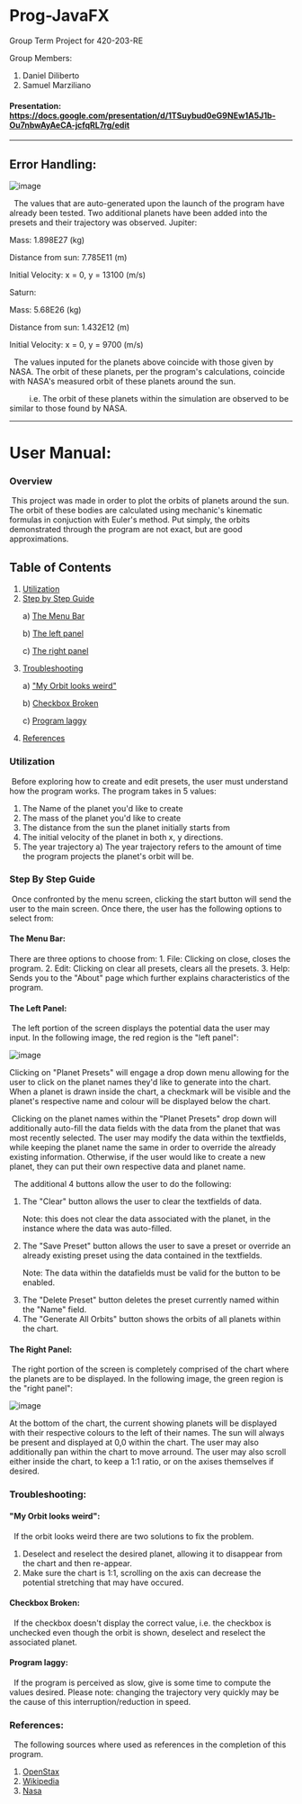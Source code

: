 # Prog-JavaFX
Group Term Project for 420-203-RE

Group Members:
1. Daniel Diliberto
2. Samuel Marziliano

#### Presentation: https://docs.google.com/presentation/d/1TSuybud0eG9NEw1A5J1b-Ou7nbwAyAeCA-jcfqRL7rg/edit

---
## Error Handling:

![image](https://github.com/ddiliberto123/Prog-JavaFX/assets/114122493/75e349b9-73e5-46d8-8a6b-9c3c1ae1ddd3)

&nbsp; The values that are auto-generated upon the launch of the program have already been tested. Two additional planets have been added into the presets and their trajectory was observed. 
Jupiter: <p>
Mass: 1.898E27 (kg) <p>
Distance from sun: 7.785E11 (m) <p>
Initial Velocity: x = 0, y = 13100 (m/s) <p>

Saturn: <p>
Mass: 5.68E26 (kg) <p>
Distance from sun: 1.432E12 (m) <p> 
Initial Velocity: x = 0, y = 9700 (m/s) <p>

&nbsp; The values inputed for the planets above coincide with those given by NASA. The orbit of these planets, per the program's calculations, coincide with NASA's measured orbit of these planets around the sun. <p>
&nbsp;&nbsp;&nbsp;&nbsp;&nbsp;&nbsp;&nbsp;&nbsp;  i.e. The orbit of these planets within the simulation are observed to be similar to those found by NASA.

---

# User Manual:


### Overview

&nbsp;This project was made in order to plot the orbits of planets around the sun. The orbit of these bodies are calculated using mechanic's kinematic formulas in conjuction with Euler's method. Put simply, the orbits demonstrated through the program are not exact, but are good approximations.

## Table of Contents
1. [Utilization](#Utilization)
2. [Step by Step Guide](#Step-by-step-guide) <p>
  a) [The Menu Bar](#The-menu-bar) <p>
  b) [The left panel](#The-left-panel) <p> 
  c) [The right panel](#The-right-panel)
3. [Troubleshooting](#troubleshooting) <p>
  a) ["My Orbit looks weird"](#"My-Orbit-looks-weird") <p>
  b) [Checkbox Broken](#Checkbox-broken) <p>
  c) [Program laggy](#Program-laggy) 
4. [References](#references)

### Utilization
&nbsp;Before exploring how to create and edit presets, the user must understand how the program works. The program takes in 5 values:
  1. The Name of the planet you'd like to create
  2. The mass of the planet you'd like to create
  3. The distance from the sun the planet initially starts from
  4. The initial velocity of the planet in both x, y directions.
  5. The year trajectory
      a) The year trajectory refers to the amount of time the program projects the planet's orbit will be.
  
### Step By Step Guide

&nbsp;Once confronted by the menu screen, clicking the start button will send the user to the main screen. Once there, the user has the following options to select from:

#### The Menu Bar:
  There are three options to choose from: 
    1. File: Clicking on close, closes the program.
    2. Edit: Clicking on clear all presets, clears all the presets.
    3. Help: Sends you to the "About" page which further explains characteristics of the program.

#### The Left Panel:

&nbsp;The left portion of the screen displays the potential data the user may input. In the following image, the red region is the "left panel":<p>
![image](https://github.com/ddiliberto123/Prog-JavaFX/assets/114122493/521cdc76-be72-4041-b786-e37c09078bef) <p>
Clicking on "Planet Presets" will engage a drop down menu allowing for the user to click on the planet names they'd like to generate into the chart. When a planet is drawn inside the chart, a checkmark will be visible and the planet's respective name and colour will be displayed below the chart. <p><p>
&nbsp;Clicking on the planet names within the "Planet Presets" drop down will additionally auto-fill the data fields with the data from the planet that was most recently selected. The user may modify the data within the textfields, while keeping the planet name the same in order to override the already existing information. Otherwise, if the user would like to create a new planet, they can put their own respective data and planet name. <p>

&nbsp; The additional 4 buttons allow the user to do the following:
1. The "Clear" button allows the user to clear the textfields of data. <p>
Note: this does not clear the data associated with the planet, in the instance where the data was auto-filled.
2. The "Save Preset" button allows the user to save a preset or override an already existing preset using the data contained in the textfields. <p>
Note: The data within the datafields must be valid for the button to be enabled.
3. The "Delete Preset" button deletes the preset currently named within the "Name" field.
4. The "Generate All Orbits" button shows the orbits of all planets within the chart.

#### The Right Panel:
&nbsp;The right portion of the screen is completely comprised of the chart where the planets are to be displayed. In the following image, the green region is the "right panel":<p>
![image](https://github.com/ddiliberto123/Prog-JavaFX/assets/114122493/521cdc76-be72-4041-b786-e37c09078bef) <p>
At the bottom of the chart, the current showing planets will be displayed with their respective colours to the left of their names. The sun will always be present and displayed at 0,0 within the chart. The user may also additionally pan within the chart to move arround. The user may also scroll either inside the chart, to keep a 1:1 ratio, or on the axises themselves if desired.

### Troubleshooting:

#### "My Orbit looks weird":
&nbsp; If the orbit looks weird there are two solutions to fix the problem.
1. Deselect and reselect the desired planet, allowing it to disappear from the chart and then re-appear.
2. Make sure the chart is 1:1, scrolling on the axis can decrease the potential stretching that may have occured.

#### Checkbox Broken:
&nbsp; If the checkbox doesn't display the correct value, i.e. the checkbox is unchecked even though the orbit is shown, deselect and reselect the associated planet.

#### Program laggy:
&nbsp; If the program is perceived as slow, give is some time to compute the values desired. Please note: changing the trajectory very quickly may be the cause of this interruption/reduction in speed.

### References:
&nbsp; The following sources where used as references in the completion of this program.
1. [OpenStax](https://openstax.org/books/university-physics-volume-1/pages/13-1-newtons-law-of-universal-gravitation) 
2. [Wikipedia](https://en.wikipedia.org/wiki/Euler_method#:~:text=In%20mathematics%20and%20computational%20science,with%20a%20given%20initial%20value)
3. [Nasa](https://nssdc.gsfc.nasa.gov/planetary/factsheet/)
